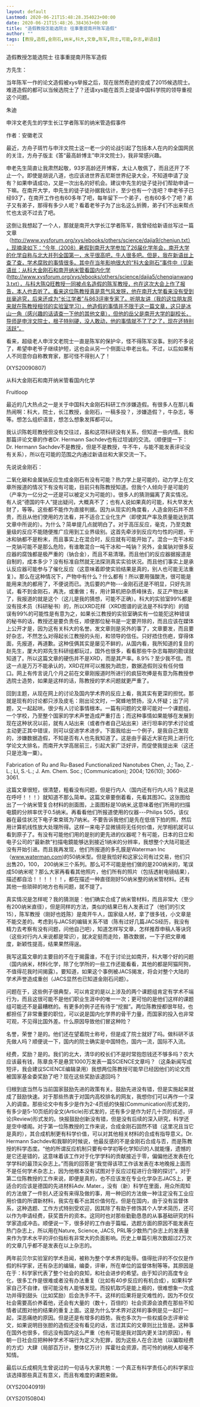 ```yaml
---
layout: default
Lastmod: 2020-06-21T15:48:28.354023+00:00
date: 2020-06-21T15:48:26.384363+00:00
title: "造假教授怎能选院士 往事重提南开陈军造假"
author: ""
tags: [教授,造假,金刚石,纳米,科大,文章,陈军,院士,可能,杂志,新语丝]
---
```


造假教授怎能选院士 往事重提南开陈军造假

方先生：

当年陈军一作的论文造假被xys举报之后，现在居然奇迹的变成了2015候选院士。难道造假的都可以当候选院士了？还请xys能在首页上提请中国科学院的领导重视这个问题。

朱迪

申泮文老先生的学生长江学者陈军的纳米管造假事件

作者：安徽老汉

最近，方舟子斑竹与申泮文院士这一老一少的论战引起了包括本人在内的全国网民的关注，方舟子版主《答“最高龄博主”申泮文院士》，我非常感兴趣。

申老先生简直让我肃然起敬，93岁高龄还开博客，太让人敬佩了，而且还开了不止一个。即使是胡说八道，也应该进世界吉尼斯世界纪录大全，不知道申请了没有？如果申请成功，又是一次出名的好机会。建议申先生的徒子徒孙们帮助申请一下嘛。在南开大学，申先生的徒子徒孙据我估计，至少也有一个连吧？申老爷子已经93了，在南开工作也有60多年了吧，每年留下一个弟子，也有60多个了吧？弟子又有弟子，那得有多少人呢？看着老爷子为了出名这么折腾，弟子们不出来帮点忙也太说不过去了吧。

这倒让我想起了一个人，那就是南开大学长江学者陈军，我曾经给新语丝写过一篇文章（http://www.xysforum.org/xys/ebooks/others/science/dajia9/chenjun.txt），现摘录如下：“今年（2008）暑假到南开大学参加了26届化学年会，南开大学的化学自称与北大并列全国第一，水平很高吧，牛人很多吧。但是，我在新语丝上查了查，学术腐败的事情很多。其中在当年影响很大的“科大金刚石”事件中（见新语丝：从科大金刚石和南开纳米管看国内化学 (http://www.xysforum.org/xys/ebooks/others/science/dajia5/chenqianwang3.txt），与科大陈Q旺教授一同被点名造假的陈军教授，也在这次大会上作了报告，本人也去听了。看来这位陈教授真是意气风发呀，他在南开大学看来没有受到丝毫追究，后来还成为“长江学者”与863评审专家了。听朋友讲（我的这位朋友原来就在陈教授相邻的实验室学习），他造假的事情并不限于这一篇文章，这只是冰山一角（感兴趣的话请查一下他的其他文章），但他的岳父是南开大学的副校长，导师是申泮文院士，根子特别硬，没人敢动，他的事情就不了了之了，现在还特别活跃”。

看来，超级老人申泮文老院士一直是陈军的保护伞，怪不得陈军没事。别的不多说了，希望申老爷子继续护短，这也会从另一个侧面让申老出名。不过，以后如果有人不同意你自称教育家，那可怪不得别人了！

(XYS20090807)

从科大金刚石和南开纳米管看国内化学

Fruitloop

最近的几大热点之一是关于中国科大金刚石科研工作涉嫌造假。有很多人在那儿看热闹啊：科大，院士，长江教授，金刚石，一稿多投？，涉嫌造假？，牛杂志，等等。想怎么组织语言，想怎么想象发挥都可以。

我认识陈乾旺教授但没有交往过，虽和这项科研没有关系，但知道一些内情。我和那篇评论文章的作者Dr. Hermann Sachdev也有过坦诚的交流。（顺便提一下：Dr. Hermann Sachdev不是教授，但是不是教授，牛不牛，与能不能发表评论没有关系），所以在可能的范围之内通过新语丝和大家交流一下。

先说说金刚石：

二氧化碳和金属钠反应生成金刚石有没有可能？热力学上是可能的，动力学上在文章所报道的情况下有没有可能，目前只有陈教授知道。但我个人倾向于是可能的（产率为一亿分之一还是可以被定义为可能的）。很多人的猜测偏离了真实情况。有人说“德国的牛人”提出疑问，大概真不了；也有人说如果真的可能，科大早发大财了，等等。这些都不能作为直接判据。因为从现实的角度看，人造金刚石并不昂贵，而且从他们使用的方法看，并不适合工业化生产（即使其产率及质量能达到其文章中所说的）。为什么？简单提几点就明白了。对于高压反应，毫克，乃至克数量级的反应不能随便推广应用到工业界级别。这首先牵涉到反应均匀性的问题，干冰和钠都不是粉末，而且事实上在混合时，反应就有可能开始了。混合一克干冰和一克钠可能不是那么危险，有谁敢混合一吨干冰和一吨钠？另外，金属钠对很多反应器的腐蚀都是极严重的（钠合金），而且不易清理。而且他们的反应器据报道是自制的，成本多少？没有标准自然就无法探测真实实验状况。而且他们事实上是承认反应器可能参与了催化反应（这意味着即使实验结果是真的，别人也可能无法重复）。那么在这种情况下，产物中有什么？什么都有！所以要用强酸洗，很可能是能用来洗的都用了，不便说而已。洗后要的产物---金刚石还是不明显，只好先测试，看不到金刚石，再洗，或重做；有，用计算机把杂质峰抹去，反正产物出来了，我报道的就是这个（这儿是我的猜想，可能不正确）。科大的实验室99%都是没有技术员（科研秘书）的，所以XRD花样（XRD图谱的说法是不科学的）的错误有99%的可能性是有意为之，如果长江教授的实验室确实有一位能犯这种错误的秘书的话，教授还是要负责任，顺便那位秘书是一定要开除的，而且应该在媒体上公开才是，因为这有关科大的名誉。发文章则是另外的事了，文章要发，而且要好杂志，不然怎么对得起长江教授的头衔，和领导的信任。只好捂住伤疤，穿得体面，先报道，再道歉。这种伎俩其实是屡见不鲜的，从国内看，我所知道的复旦的赵先生，厦大的郑先生科研组都玩过，国外也很多，看看那些牛杂志每期的勘误就知道了。所以这篇文章的硬伤并不是XRD，而是其产率。8.9%？至少我不信。而这一点是万万不能承认的，XRD花样可以推脱为疏忽，数据造假则没有任何借口。网上有传言说几个月之前在文章刚报道时所进行的疯狂吹捧是有意为陈教授参选院士造势，如果是这样的话，陈教授的学术问题就更严重了。

回到主题，从现在网上的讨论及国内学术界的反应上看，我其实有更深的担忧。那就是现有的讨论都只涉及皮毛：刚出论文时，一窝蜂地赞扬，没人怀疑；出了问题，又一起起哄，很少有人讨论事情根本。一篇有问题的文章可能对一个课题组，一个学校，乃至整个国家的学术声誉造成严重打击；而这种事情如果能够在发展到现在这种状况以前，就有人站出来（或者作者自己站出来）进行坦率的学术讨论或主动更正其中错误，则可以促进学术进步。下面我给出一个例子，是我自己发现的，涉嫌数据造假，不知是否有人也先我知道了。这是由于最近大家在网上进行化学论文大排名，而南开大学高居前三，引起大家广泛好评，而促使我提出来（这还只是沧海一粟）。

Fabrication of Ru and Ru-Based Functionalized Nanotubes Chen, J.; Tao, Z.-L.; Li, S.-L.; J. Am. Chem. Soc.; (Communication); 2004; 126(10); 3060-3061.

这篇文章很短，很清楚，粗看没有问题，但是行内人（国内还有行内人吗？我这是在呼吁！！！）就知道不那么简单。这篇文章要倒着看，先看其图3C。这张图给出了一个纳米管复合材料的剖面图，上面图标是10纳米,这意味着他们所用的扫描电鏡的分辨率优于0.5纳米。再看看他们所报道使用的仪器---Philips 505，该仪器在最佳状况下电子束束斑为7纳米。不要告诉我他们是先在低倍下拍的照，然后用计算机线性放大处理所得。这样一来电子显微镜将无任何价值，光学相机就可以看到原子了。有没有可能他们用的是别的更先进的仪器呢？有可能，日本的日立和电子公司的“最新款”扫描电鏡能够达到接近1纳米的分辨率，我想整个大陆可能还没有开始引进。而且我再发现，他们所报道的多孔膜是Waterman Inc（www.waterman.com)的50纳米型。但是我恰好和这家公司有过交易，他们只出售20，100， 200纳米三个系列。那么可不可能是他们做的是200纳米的，笔误成50纳米呢？那么大家再看看其他照片，他们所有的照片（包括透射电镜结果），描述都自洽！！！！！！，都在描述一种直径刚好50纳米整的纳米管材料。还有其他一些琐碎的地方也有问题，就不提了。

真实情况是怎样呢？我的猜测是：他们确实合成了纳米管材料，而且非常大（至少有200纳米直径），但是同样的方法，类似的结果已有人发表过了（他们的引文15），陈军教授（刚好也姓陈）是南开牛人，国家级人材，拿了很多钱，小文章是不能交差的。考虑到与JACS的编辑关系不错（陈有过好几篇JACS经历，我没有精力去考察有没有问题，问他自己吧），知道怎样写文章，怎样推荐申稿人等诀窍（这些对行内人来说都是常识），就决定挺而走险，篡改数据，一下子把文章难度，新颖性提高，结果果然得逞。

我写这篇文章的主要目的不在于揭露谁，不在于讨论比如南开，科大哪个好的问题（国内纳米，材料化学，除了化学所的一些工作还能看看，其他的都是阿猫阿狗，不值得花我时间揭露）。要知道，如果这个事例被JACS揭发，将会对整个大陆的学术声誉造成重创（JACS显然也已知道金刚石问题）。

问题在于，这些例子很典型，可以肯定的是以上涉及的两个课题组肯定有学术不端行为，而且这很可能不是他们职业生涯中的唯一一次；更可怕的是他们这样的课题组可能还不是最糟糕的。有更多的例子还有待于“挖掘”。两位陈教授都很年轻，也都担任了非常重要的职位，可以说是国内化学界的骨干力量，而国家的投入也非常可观，不见得比国外差。什么原因导致他们冒这种险？

名誉，荣誉？是的。他们还在望着院士称号，但是成了院士就好了吗。做科研不该先做人吗？顺便说一下，国内的院士确实是中国特色，国内一流，国际不入流。

经费，奖励？是的。我们的北大，清华的校长们不是时常抱怨钱还不够多吗？农大应该最有钱，陈章良不是悬赏1000万发表一篇SCIENCE文章吗？（这条新闻写成短评，我会建议SCIENCE编辑录用）我想两位陈教授可能早已经因他们的论文而被国家基金委奖励了吧？现在这些奖励该退回吗？

归根到底当然与当前国家鼓励先进的政策有关。鼓励先进没有错，但是实施起来就成了鼓励快速。对于那些热衷于对国内高校排名的网友，我想你们可以再作一个深入的调查。那些论文中有多少是作为2-4页纸的快报(Communication)形式发的，有多少是5-10页纸的全文(Article)形式发的，还有多少是作为好几十页的综述，评论(Review)形式发的。快报鼓励创新没有错，但是没有后续的深入研究，科学还是空中楼阁。对于第一位陈教授的工作来说，合成金刚石固然不错（这里况且当它是真的），其合成机制更有科学价值，可以对其他相关材料的合成有指导意义。Dr. Hermann Sachdev和我聊的时候说，他最反感的不是金刚石合成与否，而是陈教授的科学态度。“他的所谓反应机制只要有中学初等化学知识的人就能懂，遗憾的是它还是错的，这意味着该工作对于化学学科的贡献接近于零，偏偏他还发表在化学学科的最顶尖杂志上。”而我的回答是“我觉得该项工作该发表在本地晚报上面而不是任何学术杂志上，因为他根本没有试图对于反应过程进行合理的探讨”。对于第二位陈教授的工作来说，即便是真的，也不应该发在专业化学杂志JACS上，更适合的应该是德国的先进材料Adv. Mater.，没有（新）科学在里面，用众所周知的方法做了一件别人还没有来得及做的事，用一种旧的方法做一种注定没有工业应用价值的所谓新材料，我实在看不出其价值何在。但是在国内，由于没有监督体系，这种选题、工作方式特别受欢迎，因其除了有助于修饰其个人学术简历，还可以作为申请经费，获奖晋升的资本。这同时也对那些勤勤恳恳的从事基础研究的科学家造成冲击。顺便说一下，很多好的工作由于篇幅，选题方面的原因不能发表在热门杂志上，所以用在Nature, Science, JACS, PRL等少数热门杂志上的发表量来作为学术水平的评价指标有非常大的负面影响。历史上单篇引用次数超过2万次的文章几乎都不是发表在以上杂志的。

两年前贝尔实验室的学术丑闻，被称为整个学术界的耻辱。值得批评的不仅仅是作假的科学家，还有杂志的编辑，编委，评审，所在单位的监督体制等等。其原因是在于：科学家代表了整个社会的良知，和社会进步的希望。由于知识的高度专业化，很多工作是很难或者没有办法重复（比如有40步反应的有机合成），如果科学家自己不自律，很可能没有人能够发现。而投机取巧是能上瘾的，很难想象一次成功并得到甜头（比如奖励）后会洗手不干。这样的后果将是灾难性的，因为不仅仅社会需要高价养着他，还会有大量的（数十，百倍的）社会资源会浪费在那些不知情者试图对他的结果的重复上面。这是为什么学术界对这样的事例是见一起打一起，深恶痛绝的原因。但是还是有增多的趋势。我也多次为一些权威杂志评审论文，如果说明目张胆的造假还没有看见的话，言过其实的文章则比比皆是。这种事在国外也很多，但远没有国内这么严重（也有可能是我对国内更关注的原因），有朝一日社会应把种种学术不端行为定义为犯罪，因为这些人在合法地（以骗取经费的方式）大肆（局部百万计，整体亿万计）挥霍社会资源，而可怜的纳税人却毫不知情。

最后以丘成桐先生曾说过的一句话与大家共勉：一个真正有科学责任心的科学家应该选择那些真正有意义，而且有难度的课题来做。

(XYS20040919)

(XYS20150804)


